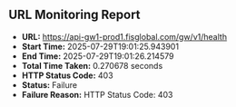 ## URL Monitoring Report

- **URL:** https://api-gw1-prod1.fisglobal.com/gw/v1/health
- **Start Time:** 2025-07-29T19:01:25.943901
- **End Time:** 2025-07-29T19:01:26.214579
- **Total Time Taken:** 0.270678 seconds
- **HTTP Status Code:** 403
- **Status:** Failure
- **Failure Reason:** HTTP Status Code: 403
